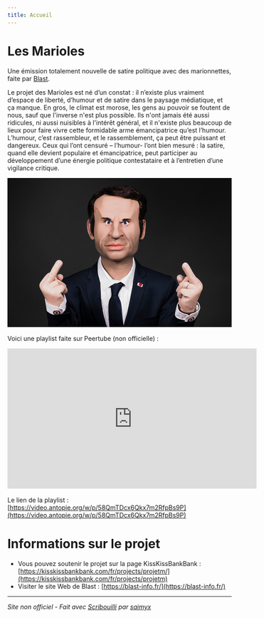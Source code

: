 ```yaml
---
title: Accueil
---
```

# Les Marioles

Une émission totalement nouvelle de satire politique avec des marionnettes, faite par [Blast](https://www.blast-info.fr/).

Le projet des Marioles est né d’un constat : il n’existe plus vraiment d’espace de liberté, d’humour et de satire dans le paysage médiatique, et ça manque. 
En gros, le climat est morose, les gens au pouvoir se foutent de nous, sauf que l'inverse n'est plus possible. Ils n'ont jamais été aussi ridicules, ni aussi nuisibles à l'intérêt général, et il n'existe plus beaucoup de lieux pour faire vivre cette formidable arme émancipatrice qu’est l’humour.
L’humour, c’est rassembleur, et le rassemblement, ça peut être puissant et dangereux. 
Ceux qui l’ont censuré – l’humour-  l’ont bien mesuré : la satire, quand elle devient populaire et émancipatrice, peut participer au développement d’une énergie politique contestataire et à l’entretien d’une vigilance critique.

![Photo d'une marionnette représentant Macron faisant des doigts d'honneur.](https://github.com/lesmarioles/scribouilli/blob/main/images/macron-mariole.jpg?raw=true)

Voici une playlist faite sur Peertube (non officielle) : 

<iframe title="Les marioles de Blast" src="https://video.antopie.org/video-playlists/embed/217c9065-8492-40ed-a62a-4bbb5b17a70f" allowfullscreen="" sandbox="allow-same-origin allow-scripts allow-popups" width="560" height="315" frameborder="0"></iframe>

Le lien de la playlist : [https://video.antopie.org/w/p/58QmTDcx6Qkx7m2RfpBs9P](https://video.antopie.org/w/p/58QmTDcx6Qkx7m2RfpBs9P)

# Informations sur le projet
- Vous pouvez soutenir le projet sur la page KissKissBankBank : [https://kisskissbankbank.com/fr/projects/projetm/](https://kisskissbankbank.com/fr/projects/projetm)
- Visiter le site Web de Blast : [https://blast-info.fr/](https://blast-info.fr/)

----
*Site non officiel - Fait avec [Scribouilli](https://scribouilli.lechappeebelle.team/) par [saimyx](https://saimyx.eu.org/)*